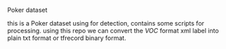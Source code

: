 Poker dataset

this is a Poker dataset using for detection, contains some scripts for processing. using this repo we can convert the *VOC* format xml label into plain txt format or tfrecord binary format.

